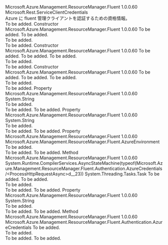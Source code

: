 <Type Name="AzureCredentials" FullName="Microsoft.Azure.Management.ResourceManager.Fluent.Authentication.AzureCredentials">
  <TypeSignature Language="C#" Value="public class AzureCredentials : Microsoft.Rest.ServiceClientCredentials" />
  <TypeSignature Language="ILAsm" Value=".class public auto ansi beforefieldinit AzureCredentials extends Microsoft.Rest.ServiceClientCredentials" />
  <TypeSignature Language="DocId" Value="T:Microsoft.Azure.Management.ResourceManager.Fluent.Authentication.AzureCredentials" />
  <TypeSignature Language="VB.NET" Value="Public Class AzureCredentials&#xA;Inherits ServiceClientCredentials" />
  <TypeSignature Language="F#" Value="type AzureCredentials = class&#xA;    inherit ServiceClientCredentials" />
  <AssemblyInfo>
    <AssemblyName>Microsoft.Azure.Management.ResourceManager.Fluent</AssemblyName>
    <AssemblyVersion>1.0.0.60</AssemblyVersion>
  </AssemblyInfo>
  <Base>
    <BaseTypeName>Microsoft.Rest.ServiceClientCredentials</BaseTypeName>
  </Base>
  <Interfaces />
  <Docs>
    <summary>
            Azure に fluent 管理クライアントを認証するための資格情報。
            </summary>
    <remarks>To be added.</remarks>
  </Docs>
  <Members>
    <Member MemberName=".ctor">
      <MemberSignature Language="C#" Value="public AzureCredentials (Microsoft.Azure.Management.ResourceManager.Fluent.Authentication.MSILoginInformation msiLoginInformation, Microsoft.Azure.Management.ResourceManager.Fluent.AzureEnvironment environment);" />
      <MemberSignature Language="ILAsm" Value=".method public hidebysig specialname rtspecialname instance void .ctor(class Microsoft.Azure.Management.ResourceManager.Fluent.Authentication.MSILoginInformation msiLoginInformation, class Microsoft.Azure.Management.ResourceManager.Fluent.AzureEnvironment environment) cil managed" />
      <MemberSignature Language="DocId" Value="M:Microsoft.Azure.Management.ResourceManager.Fluent.Authentication.AzureCredentials.#ctor(Microsoft.Azure.Management.ResourceManager.Fluent.Authentication.MSILoginInformation,Microsoft.Azure.Management.ResourceManager.Fluent.AzureEnvironment)" />
      <MemberSignature Language="F#" Value="new Microsoft.Azure.Management.ResourceManager.Fluent.Authentication.AzureCredentials : Microsoft.Azure.Management.ResourceManager.Fluent.Authentication.MSILoginInformation * Microsoft.Azure.Management.ResourceManager.Fluent.AzureEnvironment -&gt; Microsoft.Azure.Management.ResourceManager.Fluent.Authentication.AzureCredentials" Usage="new Microsoft.Azure.Management.ResourceManager.Fluent.Authentication.AzureCredentials (msiLoginInformation, environment)" />
      <MemberType>Constructor</MemberType>
      <AssemblyInfo>
        <AssemblyName>Microsoft.Azure.Management.ResourceManager.Fluent</AssemblyName>
        <AssemblyVersion>1.0.0.60</AssemblyVersion>
      </AssemblyInfo>
      <Parameters>
        <Parameter Name="msiLoginInformation" Type="Microsoft.Azure.Management.ResourceManager.Fluent.Authentication.MSILoginInformation" />
        <Parameter Name="environment" Type="Microsoft.Azure.Management.ResourceManager.Fluent.AzureEnvironment" />
      </Parameters>
      <Docs>
        <param name="msiLoginInformation">To be added.</param>
        <param name="environment">To be added.</param>
        <summary>To be added.</summary>
        <remarks>To be added.</remarks>
      </Docs>
    </Member>
    <Member MemberName=".ctor">
      <MemberSignature Language="C#" Value="public AzureCredentials (Microsoft.Azure.Management.ResourceManager.Fluent.Authentication.ServicePrincipalLoginInformation servicePrincipalLoginInformation, string tenantId, Microsoft.Azure.Management.ResourceManager.Fluent.AzureEnvironment environment);" />
      <MemberSignature Language="ILAsm" Value=".method public hidebysig specialname rtspecialname instance void .ctor(class Microsoft.Azure.Management.ResourceManager.Fluent.Authentication.ServicePrincipalLoginInformation servicePrincipalLoginInformation, string tenantId, class Microsoft.Azure.Management.ResourceManager.Fluent.AzureEnvironment environment) cil managed" />
      <MemberSignature Language="DocId" Value="M:Microsoft.Azure.Management.ResourceManager.Fluent.Authentication.AzureCredentials.#ctor(Microsoft.Azure.Management.ResourceManager.Fluent.Authentication.ServicePrincipalLoginInformation,System.String,Microsoft.Azure.Management.ResourceManager.Fluent.AzureEnvironment)" />
      <MemberSignature Language="F#" Value="new Microsoft.Azure.Management.ResourceManager.Fluent.Authentication.AzureCredentials : Microsoft.Azure.Management.ResourceManager.Fluent.Authentication.ServicePrincipalLoginInformation * string * Microsoft.Azure.Management.ResourceManager.Fluent.AzureEnvironment -&gt; Microsoft.Azure.Management.ResourceManager.Fluent.Authentication.AzureCredentials" Usage="new Microsoft.Azure.Management.ResourceManager.Fluent.Authentication.AzureCredentials (servicePrincipalLoginInformation, tenantId, environment)" />
      <MemberType>Constructor</MemberType>
      <AssemblyInfo>
        <AssemblyName>Microsoft.Azure.Management.ResourceManager.Fluent</AssemblyName>
        <AssemblyVersion>1.0.0.60</AssemblyVersion>
      </AssemblyInfo>
      <Parameters>
        <Parameter Name="servicePrincipalLoginInformation" Type="Microsoft.Azure.Management.ResourceManager.Fluent.Authentication.ServicePrincipalLoginInformation" />
        <Parameter Name="tenantId" Type="System.String" />
        <Parameter Name="environment" Type="Microsoft.Azure.Management.ResourceManager.Fluent.AzureEnvironment" />
      </Parameters>
      <Docs>
        <param name="servicePrincipalLoginInformation">To be added.</param>
        <param name="tenantId">To be added.</param>
        <param name="environment">To be added.</param>
        <summary>To be added.</summary>
        <remarks>To be added.</remarks>
      </Docs>
    </Member>
    <Member MemberName=".ctor">
      <MemberSignature Language="C#" Value="public AzureCredentials (Microsoft.Azure.Management.ResourceManager.Fluent.Authentication.UserLoginInformation userLoginInformation, string tenantId, Microsoft.Azure.Management.ResourceManager.Fluent.AzureEnvironment environment);" />
      <MemberSignature Language="ILAsm" Value=".method public hidebysig specialname rtspecialname instance void .ctor(class Microsoft.Azure.Management.ResourceManager.Fluent.Authentication.UserLoginInformation userLoginInformation, string tenantId, class Microsoft.Azure.Management.ResourceManager.Fluent.AzureEnvironment environment) cil managed" />
      <MemberSignature Language="DocId" Value="M:Microsoft.Azure.Management.ResourceManager.Fluent.Authentication.AzureCredentials.#ctor(Microsoft.Azure.Management.ResourceManager.Fluent.Authentication.UserLoginInformation,System.String,Microsoft.Azure.Management.ResourceManager.Fluent.AzureEnvironment)" />
      <MemberSignature Language="F#" Value="new Microsoft.Azure.Management.ResourceManager.Fluent.Authentication.AzureCredentials : Microsoft.Azure.Management.ResourceManager.Fluent.Authentication.UserLoginInformation * string * Microsoft.Azure.Management.ResourceManager.Fluent.AzureEnvironment -&gt; Microsoft.Azure.Management.ResourceManager.Fluent.Authentication.AzureCredentials" Usage="new Microsoft.Azure.Management.ResourceManager.Fluent.Authentication.AzureCredentials (userLoginInformation, tenantId, environment)" />
      <MemberType>Constructor</MemberType>
      <AssemblyInfo>
        <AssemblyName>Microsoft.Azure.Management.ResourceManager.Fluent</AssemblyName>
        <AssemblyVersion>1.0.0.60</AssemblyVersion>
      </AssemblyInfo>
      <Parameters>
        <Parameter Name="userLoginInformation" Type="Microsoft.Azure.Management.ResourceManager.Fluent.Authentication.UserLoginInformation" />
        <Parameter Name="tenantId" Type="System.String" />
        <Parameter Name="environment" Type="Microsoft.Azure.Management.ResourceManager.Fluent.AzureEnvironment" />
      </Parameters>
      <Docs>
        <param name="userLoginInformation">To be added.</param>
        <param name="tenantId">To be added.</param>
        <param name="environment">To be added.</param>
        <summary>To be added.</summary>
        <remarks>To be added.</remarks>
      </Docs>
    </Member>
    <Member MemberName="ClientId">
      <MemberSignature Language="C#" Value="public string ClientId { get; }" />
      <MemberSignature Language="ILAsm" Value=".property instance string ClientId" />
      <MemberSignature Language="DocId" Value="P:Microsoft.Azure.Management.ResourceManager.Fluent.Authentication.AzureCredentials.ClientId" />
      <MemberSignature Language="VB.NET" Value="Public ReadOnly Property ClientId As String" />
      <MemberSignature Language="F#" Value="member this.ClientId : string" Usage="Microsoft.Azure.Management.ResourceManager.Fluent.Authentication.AzureCredentials.ClientId" />
      <MemberType>Property</MemberType>
      <AssemblyInfo>
        <AssemblyName>Microsoft.Azure.Management.ResourceManager.Fluent</AssemblyName>
        <AssemblyVersion>1.0.0.60</AssemblyVersion>
      </AssemblyInfo>
      <ReturnValue>
        <ReturnType>System.String</ReturnType>
      </ReturnValue>
      <Docs>
        <summary>To be added.</summary>
        <value>To be added.</value>
        <remarks>To be added.</remarks>
      </Docs>
    </Member>
    <Member MemberName="DefaultSubscriptionId">
      <MemberSignature Language="C#" Value="public string DefaultSubscriptionId { get; }" />
      <MemberSignature Language="ILAsm" Value=".property instance string DefaultSubscriptionId" />
      <MemberSignature Language="DocId" Value="P:Microsoft.Azure.Management.ResourceManager.Fluent.Authentication.AzureCredentials.DefaultSubscriptionId" />
      <MemberSignature Language="VB.NET" Value="Public ReadOnly Property DefaultSubscriptionId As String" />
      <MemberSignature Language="F#" Value="member this.DefaultSubscriptionId : string" Usage="Microsoft.Azure.Management.ResourceManager.Fluent.Authentication.AzureCredentials.DefaultSubscriptionId" />
      <MemberType>Property</MemberType>
      <AssemblyInfo>
        <AssemblyName>Microsoft.Azure.Management.ResourceManager.Fluent</AssemblyName>
        <AssemblyVersion>1.0.0.60</AssemblyVersion>
      </AssemblyInfo>
      <ReturnValue>
        <ReturnType>System.String</ReturnType>
      </ReturnValue>
      <Docs>
        <summary>To be added.</summary>
        <value>To be added.</value>
        <remarks>To be added.</remarks>
      </Docs>
    </Member>
    <Member MemberName="Environment">
      <MemberSignature Language="C#" Value="public Microsoft.Azure.Management.ResourceManager.Fluent.AzureEnvironment Environment { get; }" />
      <MemberSignature Language="ILAsm" Value=".property instance class Microsoft.Azure.Management.ResourceManager.Fluent.AzureEnvironment Environment" />
      <MemberSignature Language="DocId" Value="P:Microsoft.Azure.Management.ResourceManager.Fluent.Authentication.AzureCredentials.Environment" />
      <MemberSignature Language="VB.NET" Value="Public ReadOnly Property Environment As AzureEnvironment" />
      <MemberSignature Language="F#" Value="member this.Environment : Microsoft.Azure.Management.ResourceManager.Fluent.AzureEnvironment" Usage="Microsoft.Azure.Management.ResourceManager.Fluent.Authentication.AzureCredentials.Environment" />
      <MemberType>Property</MemberType>
      <AssemblyInfo>
        <AssemblyName>Microsoft.Azure.Management.ResourceManager.Fluent</AssemblyName>
        <AssemblyVersion>1.0.0.60</AssemblyVersion>
      </AssemblyInfo>
      <ReturnValue>
        <ReturnType>Microsoft.Azure.Management.ResourceManager.Fluent.AzureEnvironment</ReturnType>
      </ReturnValue>
      <Docs>
        <summary>To be added.</summary>
        <value>To be added.</value>
        <remarks>To be added.</remarks>
      </Docs>
    </Member>
    <Member MemberName="ProcessHttpRequestAsync">
      <MemberSignature Language="C#" Value="public override System.Threading.Tasks.Task ProcessHttpRequestAsync (System.Net.Http.HttpRequestMessage request, System.Threading.CancellationToken cancellationToken);" />
      <MemberSignature Language="ILAsm" Value=".method public hidebysig virtual instance class System.Threading.Tasks.Task ProcessHttpRequestAsync(class System.Net.Http.HttpRequestMessage request, valuetype System.Threading.CancellationToken cancellationToken) cil managed" />
      <MemberSignature Language="DocId" Value="M:Microsoft.Azure.Management.ResourceManager.Fluent.Authentication.AzureCredentials.ProcessHttpRequestAsync(System.Net.Http.HttpRequestMessage,System.Threading.CancellationToken)" />
      <MemberSignature Language="F#" Value="override this.ProcessHttpRequestAsync : System.Net.Http.HttpRequestMessage * System.Threading.CancellationToken -&gt; System.Threading.Tasks.Task" Usage="azureCredentials.ProcessHttpRequestAsync (request, cancellationToken)" />
      <MemberType>Method</MemberType>
      <AssemblyInfo>
        <AssemblyName>Microsoft.Azure.Management.ResourceManager.Fluent</AssemblyName>
        <AssemblyVersion>1.0.0.60</AssemblyVersion>
      </AssemblyInfo>
      <Attributes>
        <Attribute>
          <AttributeName>System.Runtime.CompilerServices.AsyncStateMachine(typeof(Microsoft.Azure.Management.ResourceManager.Fluent.Authentication.AzureCredentials/&lt;ProcessHttpRequestAsync&gt;d__23))</AttributeName>
        </Attribute>
      </Attributes>
      <ReturnValue>
        <ReturnType>System.Threading.Tasks.Task</ReturnType>
      </ReturnValue>
      <Parameters>
        <Parameter Name="request" Type="System.Net.Http.HttpRequestMessage" />
        <Parameter Name="cancellationToken" Type="System.Threading.CancellationToken" />
      </Parameters>
      <Docs>
        <param name="request">To be added.</param>
        <param name="cancellationToken">To be added.</param>
        <summary>To be added.</summary>
        <returns>To be added.</returns>
        <remarks>To be added.</remarks>
      </Docs>
    </Member>
    <Member MemberName="TenantId">
      <MemberSignature Language="C#" Value="public string TenantId { get; }" />
      <MemberSignature Language="ILAsm" Value=".property instance string TenantId" />
      <MemberSignature Language="DocId" Value="P:Microsoft.Azure.Management.ResourceManager.Fluent.Authentication.AzureCredentials.TenantId" />
      <MemberSignature Language="VB.NET" Value="Public ReadOnly Property TenantId As String" />
      <MemberSignature Language="F#" Value="member this.TenantId : string" Usage="Microsoft.Azure.Management.ResourceManager.Fluent.Authentication.AzureCredentials.TenantId" />
      <MemberType>Property</MemberType>
      <AssemblyInfo>
        <AssemblyName>Microsoft.Azure.Management.ResourceManager.Fluent</AssemblyName>
        <AssemblyVersion>1.0.0.60</AssemblyVersion>
      </AssemblyInfo>
      <ReturnValue>
        <ReturnType>System.String</ReturnType>
      </ReturnValue>
      <Docs>
        <summary>To be added.</summary>
        <value>To be added.</value>
        <remarks>To be added.</remarks>
      </Docs>
    </Member>
    <Member MemberName="WithDefaultSubscription">
      <MemberSignature Language="C#" Value="public Microsoft.Azure.Management.ResourceManager.Fluent.Authentication.AzureCredentials WithDefaultSubscription (string subscriptionId);" />
      <MemberSignature Language="ILAsm" Value=".method public hidebysig instance class Microsoft.Azure.Management.ResourceManager.Fluent.Authentication.AzureCredentials WithDefaultSubscription(string subscriptionId) cil managed" />
      <MemberSignature Language="DocId" Value="M:Microsoft.Azure.Management.ResourceManager.Fluent.Authentication.AzureCredentials.WithDefaultSubscription(System.String)" />
      <MemberSignature Language="VB.NET" Value="Public Function WithDefaultSubscription (subscriptionId As String) As AzureCredentials" />
      <MemberSignature Language="F#" Value="member this.WithDefaultSubscription : string -&gt; Microsoft.Azure.Management.ResourceManager.Fluent.Authentication.AzureCredentials" Usage="azureCredentials.WithDefaultSubscription subscriptionId" />
      <MemberType>Method</MemberType>
      <AssemblyInfo>
        <AssemblyName>Microsoft.Azure.Management.ResourceManager.Fluent</AssemblyName>
        <AssemblyVersion>1.0.0.60</AssemblyVersion>
      </AssemblyInfo>
      <ReturnValue>
        <ReturnType>Microsoft.Azure.Management.ResourceManager.Fluent.Authentication.AzureCredentials</ReturnType>
      </ReturnValue>
      <Parameters>
        <Parameter Name="subscriptionId" Type="System.String" />
      </Parameters>
      <Docs>
        <param name="subscriptionId">To be added.</param>
        <summary>To be added.</summary>
        <returns>To be added.</returns>
        <remarks>To be added.</remarks>
      </Docs>
    </Member>
  </Members>
</Type>